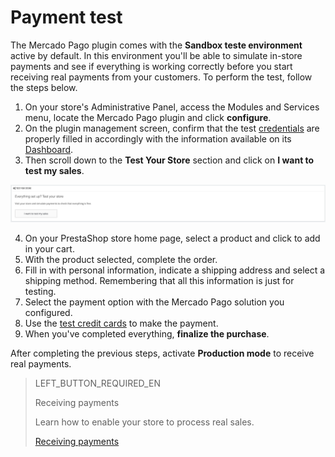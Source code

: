 # Payment test
 
The Mercado Pago plugin comes with the **Sandbox teste environment** active by default. In this environment you'll be able to simulate in-store payments and see if everything is working correctly before you start receiving real payments from your customers. To perform the test, follow the steps below.
 
1. On your store's Administrative Panel, access the Modules and Services menu, locate the Mercado Pago plugin and click **configure**.
2. On the plugin management screen, confirm that the test [credentials](https://www.mercadopago[FAKER][URL][DOMAIN]/developers/en/guides/resources/credentials) are properly filled in accordingly with the information available on its [Dashboard](https://www.mercadopago.com.br/developers/panel).
3. Then scroll down to the **Test Your Store** section and click on **I want to test my sales**.
 
![Testing payments](/images/prestashop/teste_pagto_en.png)
 
4. On your PrestaShop store home page, select a product and click to add in your cart.
5. With the product selected, complete the order.
6. Fill in with personal information, indicate a shipping address and select a shipping method. Remembering that all this information is just for testing.
7. Select the payment option with the Mercado Pago solution you configured.
8. Use the [test credit cards](https://www.mercadopago[FAKER][URL][DOMAIN]/developers/en/guides/resources/localization/local-cards) to make the payment.
9. When you've completed everything, **finalize the purchase**.
 
After completing the previous steps, activate **Production mode** to receive real payments.
 
> LEFT_BUTTON_REQUIRED_EN
>
> Receiving payments
>
> Learn how to enable your store to process real sales.
>
> [Receiving payments](https://www.mercadopago[FAKER][URL][DOMAIN]/developers/en/guides/plugins/prestashop/receive-payments)